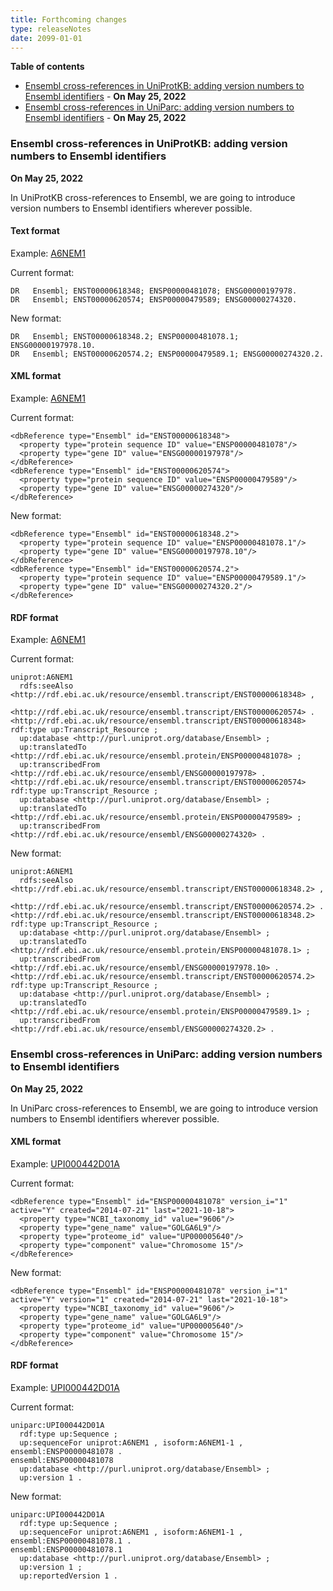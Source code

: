 ```yaml
---
title: Forthcoming changes
type: releaseNotes
date: 2099-01-01
---
```


**Table of contents**

   * [Ensembl cross-references in UniProtKB: adding version numbers to Ensembl identifiers](#ensembl-cross-references-in-uniprotkb-adding-version-numbers-to-ensembl-identifiers) - **On May 25, 2022**
   * [Ensembl cross-references in UniParc: adding version numbers to Ensembl identifiers](#ensembl-cross-references-in-uniparc-adding-version-numbers-to-ensembl-identifiers) - **On May 25, 2022**



### Ensembl cross-references in UniProtKB: adding version numbers to Ensembl identifiers

**On May 25, 2022**

In UniProtKB cross-references to Ensembl, we are going to introduce version numbers to Ensembl identifiers wherever possible.

#### Text format

Example: [A6NEM1](https://rest.uniprot.org/uniprotkb/A6NEM1?format=txt)

Current format:

```
DR   Ensembl; ENST00000618348; ENSP00000481078; ENSG00000197978.
DR   Ensembl; ENST00000620574; ENSP00000479589; ENSG00000274320.
```

New format:

```
DR   Ensembl; ENST00000618348.2; ENSP00000481078.1; ENSG00000197978.10.
DR   Ensembl; ENST00000620574.2; ENSP00000479589.1; ENSG00000274320.2.
```

#### XML format

Example: [A6NEM1](https://rest.uniprot.org/uniprotkb/A6NEM1?format=xml)

Current format:

```
<dbReference type="Ensembl" id="ENST00000618348">
  <property type="protein sequence ID" value="ENSP00000481078"/>
  <property type="gene ID" value="ENSG00000197978"/>
</dbReference>
<dbReference type="Ensembl" id="ENST00000620574">
  <property type="protein sequence ID" value="ENSP00000479589"/>
  <property type="gene ID" value="ENSG00000274320"/>
</dbReference>
```

New format:

```
<dbReference type="Ensembl" id="ENST00000618348.2">
  <property type="protein sequence ID" value="ENSP00000481078.1"/>
  <property type="gene ID" value="ENSG00000197978.10"/>
</dbReference>
<dbReference type="Ensembl" id="ENST00000620574.2">
  <property type="protein sequence ID" value="ENSP00000479589.1"/>
  <property type="gene ID" value="ENSG00000274320.2"/>
</dbReference>
```

#### RDF format

Example: [A6NEM1](https://rest.uniprot.org/uniprotkb/A6NEM1?format=ttl)

Current format:

```
uniprot:A6NEM1
  rdfs:seeAlso <http://rdf.ebi.ac.uk/resource/ensembl.transcript/ENST00000618348> ,
               <http://rdf.ebi.ac.uk/resource/ensembl.transcript/ENST00000620574> .
<http://rdf.ebi.ac.uk/resource/ensembl.transcript/ENST00000618348> rdf:type up:Transcript_Resource ;
  up:database <http://purl.uniprot.org/database/Ensembl> ;
  up:translatedTo <http://rdf.ebi.ac.uk/resource/ensembl.protein/ENSP00000481078> ;
  up:transcribedFrom <http://rdf.ebi.ac.uk/resource/ensembl/ENSG00000197978> .
<http://rdf.ebi.ac.uk/resource/ensembl.transcript/ENST00000620574> rdf:type up:Transcript_Resource ;
  up:database <http://purl.uniprot.org/database/Ensembl> ;
  up:translatedTo <http://rdf.ebi.ac.uk/resource/ensembl.protein/ENSP00000479589> ;
  up:transcribedFrom <http://rdf.ebi.ac.uk/resource/ensembl/ENSG00000274320> .
```

New format:

```
uniprot:A6NEM1
  rdfs:seeAlso <http://rdf.ebi.ac.uk/resource/ensembl.transcript/ENST00000618348.2> ,
               <http://rdf.ebi.ac.uk/resource/ensembl.transcript/ENST00000620574.2> .
<http://rdf.ebi.ac.uk/resource/ensembl.transcript/ENST00000618348.2> rdf:type up:Transcript_Resource ;
  up:database <http://purl.uniprot.org/database/Ensembl> ;
  up:translatedTo <http://rdf.ebi.ac.uk/resource/ensembl.protein/ENSP00000481078.1> ;
  up:transcribedFrom <http://rdf.ebi.ac.uk/resource/ensembl/ENSG00000197978.10> .
<http://rdf.ebi.ac.uk/resource/ensembl.transcript/ENST00000620574.2> rdf:type up:Transcript_Resource ;
  up:database <http://purl.uniprot.org/database/Ensembl> ;
  up:translatedTo <http://rdf.ebi.ac.uk/resource/ensembl.protein/ENSP00000479589.1> ;
  up:transcribedFrom <http://rdf.ebi.ac.uk/resource/ensembl/ENSG00000274320.2> .
```



### Ensembl cross-references in UniParc: adding version numbers to Ensembl identifiers

**On May 25, 2022**

In UniParc cross-references to Ensembl, we are going to introduce version numbers to Ensembl identifiers wherever possible.

#### XML format

Example: [UPI000442D01A](https://rest.uniprot.org/uniparc/UPI000442D01A?format=xml)

Current format:

```
<dbReference type="Ensembl" id="ENSP00000481078" version_i="1" active="Y" created="2014-07-21" last="2021-10-18">
  <property type="NCBI_taxonomy_id" value="9606"/>
  <property type="gene_name" value="GOLGA6L9"/>
  <property type="proteome_id" value="UP000005640"/>
  <property type="component" value="Chromosome 15"/>
</dbReference>
```

New format:

```
<dbReference type="Ensembl" id="ENSP00000481078" version_i="1" active="Y" version="1" created="2014-07-21" last="2021-10-18">
  <property type="NCBI_taxonomy_id" value="9606"/>
  <property type="gene_name" value="GOLGA6L9"/>
  <property type="proteome_id" value="UP000005640"/>
  <property type="component" value="Chromosome 15"/>
</dbReference>
```

#### RDF format

Example: [UPI000442D01A](https://rest.uniprot.org/uniparc/UPI000442D01A?format=ttl)

Current format:

```
uniparc:UPI000442D01A
  rdf:type up:Sequence ;
  up:sequenceFor uniprot:A6NEM1 , isoform:A6NEM1-1 , ensembl:ENSP00000481078 .
ensembl:ENSP00000481078
  up:database <http://purl.uniprot.org/database/Ensembl> ;
  up:version 1 .
```

New format:

```
uniparc:UPI000442D01A
  rdf:type up:Sequence ;
  up:sequenceFor uniprot:A6NEM1 , isoform:A6NEM1-1 , ensembl:ENSP00000481078.1 .
ensembl:ENSP00000481078.1
  up:database <http://purl.uniprot.org/database/Ensembl> ;
  up:version 1 ;
  up:reportedVersion 1 .
```
